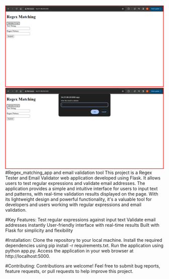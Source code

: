 ![Banner](1.png)
![Banner](2.png)
#Regex_matching_app and email validation tool
This project is a Regex Tester and Email Validator web application developed using Flask. It allows users to test regular expressions and validate email addresses. The application provides a simple and intuitive interface for users to input text and patterns, with real-time validation results displayed on the page. With its lightweight design and powerful functionality, it's a valuable tool for developers and users working with regular expressions and email validation.

#Key Features:
Test regular expressions against input text Validate email addresses instantly User-friendly interface with real-time results Built with Flask for simplicity and flexibility

#Installation:
Clone the repository to your local machine. Install the required dependencies using pip install -r requirements.txt. Run the application using python app.py. Access the application in your web browser at http://localhost:5000.

#Contributing:
Contributions are welcome! Feel free to submit bug reports, feature requests, or pull requests to help improve this project.
